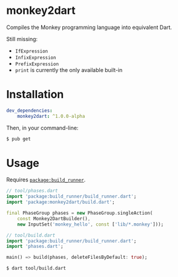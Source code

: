# monkey2dart
Compiles the Monkey programming language into equivalent Dart.

Still missing:
* `IfExpression`
* `InfixExpression`
* `PrefixExpression`
* `print` is currently the only available built-in

# Installation
```yaml
dev_dependencies:
    monkey2dart: ^1.0.0-alpha
```

Then, in your command-line:

```bash
$ pub get
```

# Usage
Requires [`package:build_runner`](https://pub.dartlang.org/packages/build_runner).

```dart
// tool/phases.dart
import 'package:build_runner/build_runner.dart';
import 'package:monkey2dart/build.dart';

final PhaseGroup phases = new PhaseGroup.singleAction(
    const Monkey2DartBuilder(),
    new InputSet('monkey_hello', const ['lib/*.monkey']));

// tool/build.dart
import 'package:build_runner/build_runner.dart';
import 'phases.dart';

main() => build(phases, deleteFilesByDefault: true);
```

```bash
$ dart tool/build.dart
```